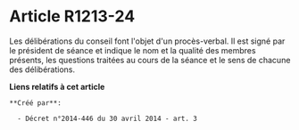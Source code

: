 # Article R1213-24

Les délibérations du conseil font l'objet d'un procès-verbal. Il est signé par le président de séance et indique le nom et la
qualité des membres présents, les questions traitées au cours de la séance et le sens de chacune des délibérations.

**Liens relatifs à cet article**

	**Créé par**:

	  - Décret n°2014-446 du 30 avril 2014 - art. 3

